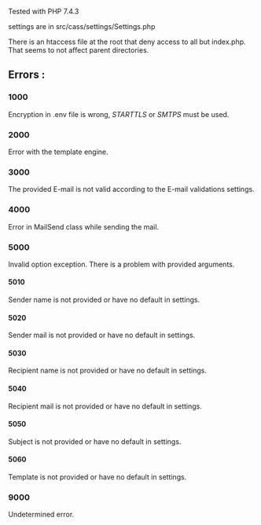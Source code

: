 Tested with PHP 7.4.3

settings are in src/cass/settings/Settings.php

There is an htaccess file at the root that deny access to all but index.php. That seems to not affect parent directories.

## Errors :
### 1000
Encryption in .env file is wrong, *STARTTLS* or *SMTPS* must be used.

### 2000
Error with the template engine.

### 3000
The provided E-mail is not valid according to the E-mail validations settings.

### 4000
Error in MailSend class while sending the mail.

### 5000
Invalid option exception. There is a problem with provided arguments.

#### 5010
Sender name is not provided or have no default in settings.

#### 5020
Sender mail is not provided or have no default in settings.

#### 5030
Recipient name is not provided or have no default in settings.

#### 5040
Recipient mail is not provided or have no default in settings.

#### 5050
Subject is not provided or have no default in settings.

#### 5060
Template is not provided or have no default in settings.

### 9000
Undetermined error.